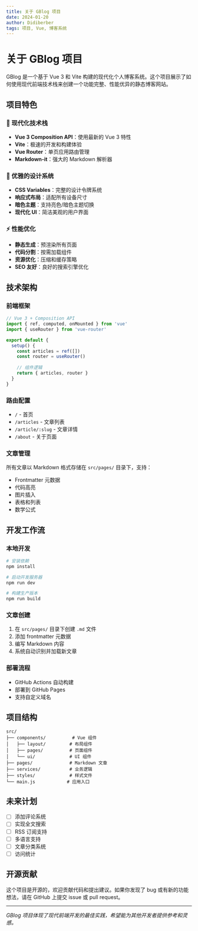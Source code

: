 ```yaml
---
title: 关于 GBlog 项目
date: 2024-01-20
author: Didiberber
tags: 项目, Vue, 博客系统
---
```


# 关于 GBlog 项目

GBlog 是一个基于 Vue 3 和 Vite 构建的现代化个人博客系统。这个项目展示了如何使用现代前端技术栈来创建一个功能完整、性能优异的静态博客网站。

## 项目特色

### 🚀 现代化技术栈
- **Vue 3 Composition API**：使用最新的 Vue 3 特性
- **Vite**：极速的开发和构建体验
- **Vue Router**：单页应用路由管理
- **Markdown-it**：强大的 Markdown 解析器

### 🎨 优雅的设计系统
- **CSS Variables**：完整的设计令牌系统
- **响应式布局**：适配所有设备尺寸
- **暗色主题**：支持亮色/暗色主题切换
- **现代化 UI**：简洁美观的用户界面

### ⚡ 性能优化
- **静态生成**：预渲染所有页面
- **代码分割**：按需加载组件
- **资源优化**：压缩和缓存策略
- **SEO 友好**：良好的搜索引擎优化

## 技术架构

### 前端框架
```javascript
// Vue 3 + Composition API
import { ref, computed, onMounted } from 'vue'
import { useRouter } from 'vue-router'

export default {
  setup() {
    const articles = ref([])
    const router = useRouter()
    
    // 组件逻辑
    return { articles, router }
  }
}
```

### 路由配置
- `/` - 首页
- `/articles` - 文章列表
- `/article/:slug` - 文章详情
- `/about` - 关于页面

### 文章管理
所有文章以 Markdown 格式存储在 `src/pages/` 目录下，支持：
- Frontmatter 元数据
- 代码高亮
- 图片插入
- 表格和列表
- 数学公式

## 开发工作流

### 本地开发
```bash
# 安装依赖
npm install

# 启动开发服务器
npm run dev

# 构建生产版本
npm run build
```

### 文章创建
1. 在 `src/pages/` 目录下创建 `.md` 文件
2. 添加 frontmatter 元数据
3. 编写 Markdown 内容
4. 系统自动识别并加载新文章

### 部署流程
- GitHub Actions 自动构建
- 部署到 GitHub Pages
- 支持自定义域名

## 项目结构

```
src/
├── components/          # Vue 组件
│   ├── layout/         # 布局组件
│   ├── pages/          # 页面组件
│   └── ui/             # UI 组件
├── pages/              # Markdown 文章
├── services/           # 业务逻辑
├── styles/             # 样式文件
└── main.js            # 应用入口
```

## 未来计划

- [ ] 添加评论系统
- [ ] 实现全文搜索
- [ ] RSS 订阅支持
- [ ] 多语言支持
- [ ] 文章分类系统
- [ ] 访问统计

## 开源贡献

这个项目是开源的，欢迎贡献代码和提出建议。如果你发现了 bug 或有新的功能想法，请在 GitHub 上提交 issue 或 pull request。

---

*GBlog 项目体现了现代前端开发的最佳实践，希望能为其他开发者提供参考和灵感。*

